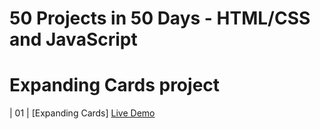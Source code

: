# 50 Projects in 50 Days - HTML/CSS and JavaScript

# Expanding Cards project

| 01  | [Expanding Cards] [Live Demo](https://50projects50days.com/projects/expanding-cards/) 